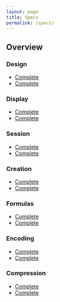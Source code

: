 ```yaml
---
layout: page
title: Specs
permalink: /specs/
---
```



<div class="home-columns">
  <div class="column-left">
<div class="home">
<h2>Overview</h2>
 
</div>
</div>


 <div class="column-right">
<h3>Design</h3>
<ul>
    <li>
      <a href="https://en.wikipedia.org/wiki/Brotli">Complete</a></li>
    <li>
      <a href="https://base64.guru/standards/base64url">Complete</a></li>
</ul>
<h3>Display</h3>
<ul>
    <li>
      <a href="https://en.wikipedia.org/wiki/Brotli">Complete</a></li>
    <li>
      <a href="https://base64.guru/standards/base64url">Complete</a></li>
</ul>
<h3>Session</h3>
<ul>
    <li>
      <a href="https://en.wikipedia.org/wiki/Brotli">Complete</a></li>
    <li>
      <a href="https://base64.guru/standards/base64url">Complete</a></li>
</ul>
<h3>Creation</h3>
<ul>
    <li>
      <a href="https://en.wikipedia.org/wiki/Brotli">Complete</a></li>
    <li>
      <a href="https://base64.guru/standards/base64url">Complete</a></li>
</ul>
<h3>Formulas</h3>
<ul>
    <li>
      <a href="https://en.wikipedia.org/wiki/Brotli">Complete</a></li>
    <li>
      <a href="https://base64.guru/standards/base64url">Complete</a></li>
</ul>
<h3>Encoding</h3>
<ul>
    <li>
      <a href="https://en.wikipedia.org/wiki/Brotli">Complete</a></li>
    <li>
      <a href="https://base64.guru/standards/base64url">Complete</a></li>
</ul>
<h3>Compression</h3>
<ul>
    <li>
      <a href="https://en.wikipedia.org/wiki/Brotli">Complete</a></li>
    <li>
      <a href="https://base64.guru/standards/base64url">Complete</a></li>
</ul>
  </div>
</div>